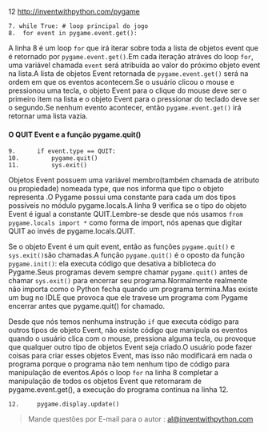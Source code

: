 12 http://inventwithpython.com/pygame

	7. while True: # loop principal do jogo
	8.	for event in pygame.event.get():

A linha 8 é um loop `for` que irá iterar sobre toda a lista de objetos event que é retornado por `pygame.event.get()`.Em cada iteração atráves
do loop `for`, uma variável chamada `event` será atribuída ao valor do próximo objeto event na lista.A lista de objetos Event retornada de 
`pygame.event.get()` será na ordem em que os eventos acontecem.Se o usuário clicou o mouse e pressionou uma tecla, o objeto Event para o clique
do mouse deve ser o primeiro item na lista e o objeto Event para o pressionar do teclado deve ser o segundo.Se nenhum evento acontecer, então
`pygame.event.get()` irá retornar uma lista vazia.

#### O QUIT Event e a função pygame.quit()

	9. 		if event.type == QUIT:
	10.			pygame.quit()
	11.			sys.exit()


Objetos Event possuem uma variável membro(também chamada de atributo ou propiedade) nomeada type, que nos informa que tipo o objeto representa
.O Pygame possui uma constante para cada um dos tipos possíveis no módulo pygame.locals.A linha 9 verifica se o tipo do objeto Event é igual
a constante QUIT.Lembre-se desde que nós usamos `from pygame.locals import *` como forma de import, nós apenas que digitar QUIT ao invés de 
pygame.locals.QUIT.

Se o objeto Event é um quit event, então as funções  `pygame.quit()` e `sys.exit()`são chamadas.A função `pygame.quit()` é o oposto da função
`pygame.init()`: ela executa código que desativa a biblioteca do Pygame.Seus programas devem sempre chamar `pygame.quit()` antes de chamar
`sys.exit()` para encerrar seu programa.Normalmente realmente não importa como o Python fecha quando um programa termina.Mas existe um bug no
IDLE que provoca que ele travese um programa com Pygame encerrar antes que pygame.quit() for chamado.

Desde que nós temos nenhuma instrução `if` que executa código para outros tipos de objeto Event, não existe código que manipula os 
eventos quando o usuário clica com o mouse, pressiona alguma tecla, ou provoque que qualquer outro tipo de objetos Event seja criado.O 
usuário pode fazer coisas para criar esses objetos Event, mas isso não modificará em nada o programa porque o programa não tem nenhum 
tipo de código para manipulação de eventos.Após o loop `for` na linha 8 completar a manipulação de todos os objetos Event que retornaram de 
pygame.event.get(), a execução do programa continua na linha 12.

	12.		pygame.display.update()	

> Mande questões por E-mail para o autor : al@inventwithpython.com
